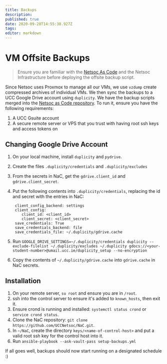 ```yaml
---
title: Backups
description: 
published: true
date: 2020-09-28T14:55:38.927Z
tags: 
editor: markdown
---
```


# VM Offsite Backups

> Ensure you are familiar with the [Netsoc As Code](/sysadmin/netsoc-as-code) and the Netsoc Infrastructure before deploying the offsite backup script.

Since Netsoc uses Proxmox to manage all our VMs, we use `vzdump` create compressed archives of individual VMs. We then sync the backups to a UCC Google Drive account using `duplicity`.
We have the backup scripts merged into the [Netsoc as Code repository](https://github.com/UCCNetsoc/NaC). 
To run it, ensure you have the following requirements:
	
1. A UCC Gsuite account
1. A secure remote server or VPS that you trust with having root ssh keys and access tokens on

## Changing Google Drive Account
1. On your local machine, install `duplicity` and `pydrive`.
1. Create the files `.duplicity/credentials` and `.duplicity/excludes`
1. From the secrets in NaC, get the `gdrive.client_id` and `gdrive.client_secret`.
1. Put the following contents into `.duplicity/credentials`, replacing the id and secret with the entries in NaC: 

        client_config_backend: settings
        client_config:
           client_id: <client_id>
           client_secret: <client_secret>
        save_credentials: True
        save_credentials_backend: file
        save_credentials_file: ~/.duplicity/gdrive.cache
        
1. Run `GOOGLE_DRIVE_SETTINGS=~/.duplicity/credentials duplicity --exclude-filelist ~/.duplicity/excludes ~/.duplicity gdocs://<your-student-number>@umail.ucc.ie/duplicity_setup --no-encryption`
1. Copy the contents of `~/.duplicity/gdrive.cache` into `gdrive.cache` in NaC secrets.


## Installation

1. On your remote server, `su root` and ensure you are in `/root`.
1. ssh into the control server to ensure it's added to `known_hosts`, then exit it.
1. Ensure crond is running and installed: `systemctl status crond` or `service crond status`.
1. Clone the NaC repository: `git clone https://github.com/UCCNetsoc/NaC.git`.
1. In `~/NaC`, create the directory `keys/<name-of-control-host>` and put a valid root ssh key for the control host into it. 
1. Run `ansible-playbook --ask-vault-pass setup-backups.yml`

If all goes well, backups should now start running on a designated schedule :)